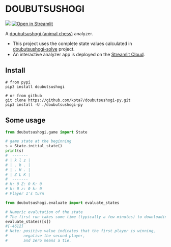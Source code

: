 DOUBUTSUSHOGI
=============
[![](https://badge.fury.io/py/doubutsushogi.svg)](https://badge.fury.io/py/doubutsushogi)
[![Open in Streamlit](https://static.streamlit.io/badges/streamlit_badge_black_white.svg)](https://kota7-streamlit-doubutsushogi-appstreamlit-app-weir3f.streamlit.app/)

A [doubutsushogi (animal chess)](https://en.wikipedia.org/wiki/D%C5%8Dbutsu_sh%C5%8Dgi) analyzer.

- This project uses the complete state values calculated in [doubutsushogi-solve](https://github.com/kota7/doubutsushogi-solve/releases) project.
- An interactive analyzer app is deployed on the [Streamlit Cloud](https://github.com/kota7/doubutsushogi-solve/releases).

## Install

```shell
# from pypi
pip3 install doubutsushogi

# or from github
git clone https://github.com/kota7/doubutsushogi-py.git
pip3 install -U ./doubutsushogi-py
```

## Some usage

```python
from doubutsushogi.game import State

# game state at the beginning
s = State.initial_state()
print(s)
#  ------- 
# | k l z |
# | . h . |
# | . H . |
# | Z L K |
#  ------- 
# H: 0 Z: 0 K: 0
# h: 0 z: 0 k: 0
# Player 1's turn
```

```python
from doubutsushogi.evaluate import evaluate_states

# Numeric evalutation of the state
# The first run takes some time (typically a few minutes) to downloading database from https://github.com/kota7/doubutsushogi-solve/releases
evaluate_states([s])
#[-4612]
# Note: positive value indicates that the first player is winning, 
#       negative the second player,
#       and zero means a tie.
```